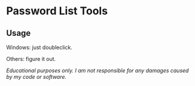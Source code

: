 # Password List Tools
## Usage
Windows: just doubleclick.


Others: figure it out.





_Educational purposes only. I am not responsible for any damages caused by my code or software._
